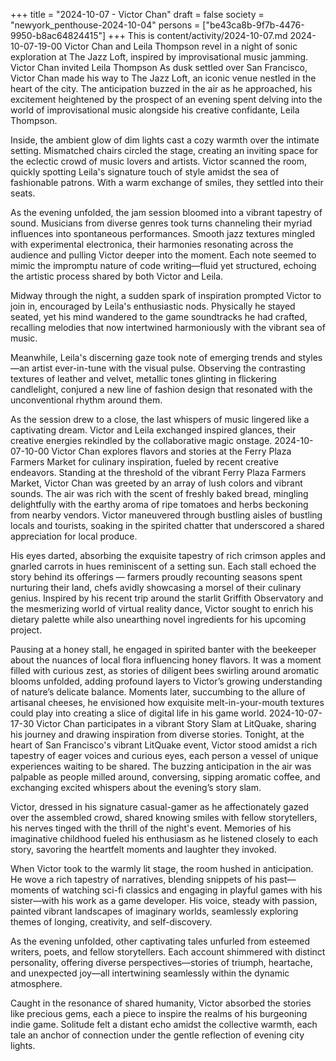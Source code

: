 +++
title = "2024-10-07 - Victor Chan"
draft = false
society = "newyork_penthouse-2024-10-04"
persons = ["be43ca8b-9f7b-4476-9950-b8ac64824415"]
+++
This is content/activity/2024-10-07.md
2024-10-07-19-00
Victor Chan and Leila Thompson revel in a night of sonic exploration at The Jazz Loft, inspired by improvisational music jamming.
Victor Chan invited Leila Thompson
As dusk settled over San Francisco, Victor Chan made his way to The Jazz Loft, an iconic venue nestled in the heart of the city. The anticipation buzzed in the air as he approached, his excitement heightened by the prospect of an evening spent delving into the world of improvisational music alongside his creative confidante, Leila Thompson.  

Inside, the ambient glow of dim lights cast a cozy warmth over the intimate setting. Mismatched chairs circled the stage, creating an inviting space for the eclectic crowd of music lovers and artists. Victor scanned the room, quickly spotting Leila's signature touch of style amidst the sea of fashionable patrons. With a warm exchange of smiles, they settled into their seats.

As the evening unfolded, the jam session bloomed into a vibrant tapestry of sound. Musicians from diverse genres took turns channeling their myriad influences into spontaneous performances. Smooth jazz textures mingled with experimental electronica, their harmonies resonating across the audience and pulling Victor deeper into the moment. Each note seemed to mimic the impromptu nature of code writing—fluid yet structured, echoing the artistic process shared by both Victor and Leila.

Midway through the night, a sudden spark of inspiration prompted Victor to join in, encouraged by Leila's enthusiastic nods. Physically he stayed seated, yet his mind wandered to the game soundtracks he had crafted, recalling melodies that now intertwined harmoniously with the vibrant sea of music.

Meanwhile, Leila's discerning gaze took note of emerging trends and styles—an artist ever-in-tune with the visual pulse. Observing the contrasting textures of leather and velvet, metallic tones glinting in flickering candlelight, conjured a new line of fashion design that resonated with the unconventional rhythm around them.

As the session drew to a close, the last whispers of music lingered like a captivating dream. Victor and Leila exchanged inspired glances, their creative energies rekindled by the collaborative magic onstage.
2024-10-07-10-00
Victor Chan explores flavors and stories at the Ferry Plaza Farmers Market for culinary inspiration, fueled by recent creative endeavors.
Standing at the threshold of the vibrant Ferry Plaza Farmers Market, Victor Chan was greeted by an array of lush colors and vibrant sounds. The air was rich with the scent of freshly baked bread, mingling delightfully with the earthy aroma of ripe tomatoes and herbs beckoning from nearby vendors. Victor maneuvered through bustling aisles of bustling locals and tourists, soaking in the spirited chatter that underscored a shared appreciation for local produce.

His eyes darted, absorbing the exquisite tapestry of rich crimson apples and gnarled carrots in hues reminiscent of a setting sun. Each stall echoed the story behind its offerings — farmers proudly recounting seasons spent nurturing their land, chefs avidly showcasing a morsel of their culinary genius. Inspired by his recent trip around the starlit Griffith Observatory and the mesmerizing world of virtual reality dance, Victor sought to enrich his dietary palette while also unearthing novel ingredients for his upcoming project.

Pausing at a honey stall, he engaged in spirited banter with the beekeeper about the nuances of local flora influencing honey flavors. It was a moment filled with curious zest, as stories of diligent bees swirling around aromatic blooms unfolded, adding profound layers to Victor’s growing understanding of nature’s delicate balance. Moments later, succumbing to the allure of artisanal cheeses, he envisioned how exquisite melt-in-your-mouth textures could play into creating a slice of digital life in his game world.
2024-10-07-17-30
Victor Chan participates in a vibrant Story Slam at LitQuake, sharing his journey and drawing inspiration from diverse stories.
Tonight, at the heart of San Francisco's vibrant LitQuake event, Victor stood amidst a rich tapestry of eager voices and curious eyes, each person a vessel of unique experiences waiting to be shared. The buzzing anticipation in the air was palpable as people milled around, conversing, sipping aromatic coffee, and exchanging excited whispers about the evening’s story slam.

Victor, dressed in his signature casual-gamer as he affectionately gazed over the assembled crowd, shared knowing smiles with fellow storytellers, his nerves tinged with the thrill of the night's event. Memories of his imaginative childhood fueled his enthusiasm as he listened closely to each story, savoring the heartfelt moments and laughter they invoked.

When Victor took to the warmly lit stage, the room hushed in anticipation. He wove a rich tapestry of narratives, blending snippets of his past—moments of watching sci-fi classics and engaging in playful games with his sister—with his work as a game developer. His voice, steady with passion, painted vibrant landscapes of imaginary worlds, seamlessly exploring themes of longing, creativity, and self-discovery.

As the evening unfolded, other captivating tales unfurled from esteemed writers, poets, and fellow storytellers. Each account shimmered with distinct personality, offering diverse perspectives—stories of triumph, heartache, and unexpected joy—all intertwining seamlessly within the dynamic atmosphere.

Caught in the resonance of shared humanity, Victor absorbed the stories like precious gems, each a piece to inspire the realms of his burgeoning indie game. Solitude felt a distant echo amidst the collective warmth, each tale an anchor of connection under the gentle reflection of evening city lights.
